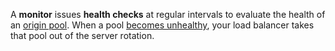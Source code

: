 A **monitor** issues **health checks** at regular intervals to evaluate the health of an [origin pool](/understand-basics/pools). When a pool [becomes unhealthy](/understand-basics/health-details), your load balancer takes that pool out of the server rotation.
